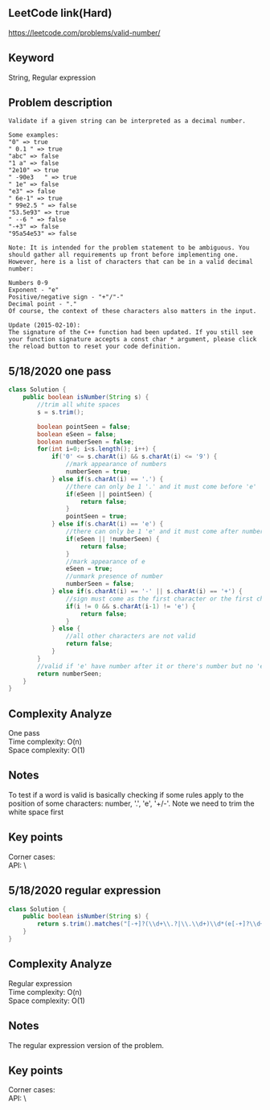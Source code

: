 ## LeetCode link(Hard)
https://leetcode.com/problems/valid-number/

## Keyword
String, Regular expression

## Problem description
```
Validate if a given string can be interpreted as a decimal number.

Some examples:
"0" => true
" 0.1 " => true
"abc" => false
"1 a" => false
"2e10" => true
" -90e3   " => true
" 1e" => false
"e3" => false
" 6e-1" => true
" 99e2.5 " => false
"53.5e93" => true
" --6 " => false
"-+3" => false
"95a54e53" => false

Note: It is intended for the problem statement to be ambiguous. You should gather all requirements up front before implementing one. However, here is a list of characters that can be in a valid decimal number:

Numbers 0-9
Exponent - "e"
Positive/negative sign - "+"/"-"
Decimal point - "."
Of course, the context of these characters also matters in the input.

Update (2015-02-10):
The signature of the C++ function had been updated. If you still see your function signature accepts a const char * argument, please click the reload button to reset your code definition.
```
## 5/18/2020 one pass

```java
class Solution {
    public boolean isNumber(String s) {
        //trim all white spaces
        s = s.trim();

        boolean pointSeen = false;
        boolean eSeen = false;
        boolean numberSeen = false;
        for(int i=0; i<s.length(); i++) {
            if('0' <= s.charAt(i) && s.charAt(i) <= '9') {
                //mark appearance of numbers
                numberSeen = true;
            } else if(s.charAt(i) == '.') {
                //there can only be 1 '.' and it must come before 'e'
                if(eSeen || pointSeen) {
                    return false;
                }
                pointSeen = true;
            } else if(s.charAt(i) == 'e') {
                //there can only be 1 'e' and it must come after numbers
                if(eSeen || !numberSeen) {
                    return false;
                }
                //mark appearance of e
                eSeen = true;
                //unmark presence of number
                numberSeen = false;
            } else if(s.charAt(i) == '-' || s.charAt(i) == '+') {
                //sign must come as the first character or the first character after 'e'
                if(i != 0 && s.charAt(i-1) != 'e') {
                    return false;
                }
            } else {
                //all other characters are not valid
                return false;
            }
        }
        //valid if 'e' have number after it or there's number but no 'e'
        return numberSeen;
    }
}
```

## Complexity Analyze
One pass\
Time complexity: O(n) \
Space complexity: O(1) 

## Notes
To test if a word is valid is basically checking if some rules apply to the position of some characters: number, '.', 'e', '+/-'. Note we need to trim the white space first

## Key points
Corner cases:\
API: \

## 5/18/2020 regular expression

```java
class Solution {
    public boolean isNumber(String s) {
        return s.trim().matches("[-+]?(\\d+\\.?|\\.\\d+)\\d*(e[-+]?\\d+)?");
    }
}
```

## Complexity Analyze
Regular expression\
Time complexity: O(n) \
Space complexity: O(1) 

## Notes
The regular expression version of the problem.

## Key points
Corner cases:\
API: \